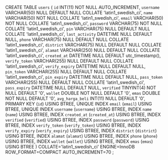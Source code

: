 CREATE TABLE `users` (
	`id` INT(11) NOT NULL AUTO_INCREMENT,
	`username` VARCHAR(50) NULL DEFAULT NULL COLLATE 'latin1_swedish_ci',
	`name` VARCHAR(50) NOT NULL COLLATE 'latin1_swedish_ci',
	`email` VARCHAR(50) NOT NULL COLLATE 'latin1_swedish_ci',
	`password` VARCHAR(75) NOT NULL COLLATE 'latin1_swedish_ci',
	`pin` VARCHAR(75) NULL DEFAULT NULL COLLATE 'latin1_swedish_ci',
	`last_activity` DATETIME NULL DEFAULT NULL,
	`phone` VARCHAR(75) NULL DEFAULT NULL COLLATE 'latin1_swedish_ci',
	`district` VARCHAR(75) NULL DEFAULT NULL COLLATE 'latin1_swedish_ci',
	`alamat` VARCHAR(250) NULL DEFAULT NULL COLLATE 'latin1_swedish_ci',
	`created_at` DATETIME NULL DEFAULT utc_timestamp(),
	`verify_token` VARCHAR(255) NULL DEFAULT NULL COLLATE 'latin1_swedish_ci',
	`verify_expiry` DATETIME NULL DEFAULT NULL,
	`pin_token` VARCHAR(255) NULL DEFAULT NULL COLLATE 'latin1_swedish_ci',
	`pin_expiry` DATETIME NULL DEFAULT NULL,
	`pass_token` VARCHAR(255) NULL DEFAULT NULL COLLATE 'latin1_swedish_ci',
	`pass_expiry` DATETIME NULL DEFAULT NULL,
	`verified` TINYINT(4) NOT NULL DEFAULT '0',
	`wallet` DOUBLE NOT NULL DEFAULT '0',
	`emas` DOUBLE NOT NULL DEFAULT '0',
	`avg_harga_beli` INT(11) NULL DEFAULT '0',
	PRIMARY KEY (`id`) USING BTREE,
	UNIQUE INDEX `email` (`email`) USING BTREE,
	UNIQUE INDEX `username` (`username`) USING BTREE,
	INDEX `name` (`name`) USING BTREE,
	INDEX `created_at` (`created_at`) USING BTREE,
	INDEX `verified` (`verified`) USING BTREE,
	INDEX `password` (`password`) USING BTREE,
	INDEX `verify_token` (`verify_token`) USING BTREE,
	INDEX `verify_expiry` (`verify_expiry`) USING BTREE,
	INDEX `district` (`district`) USING BTREE,
	INDEX `alamat` (`alamat`) USING BTREE,
	INDEX `phone` (`phone`) USING BTREE,
	INDEX `wallet` (`wallet`) USING BTREE,
	INDEX `emas` (`emas`) USING BTREE
)
COLLATE='latin1_swedish_ci'
ENGINE=InnoDB
ROW_FORMAT=COMPACT
AUTO_INCREMENT=70
;
